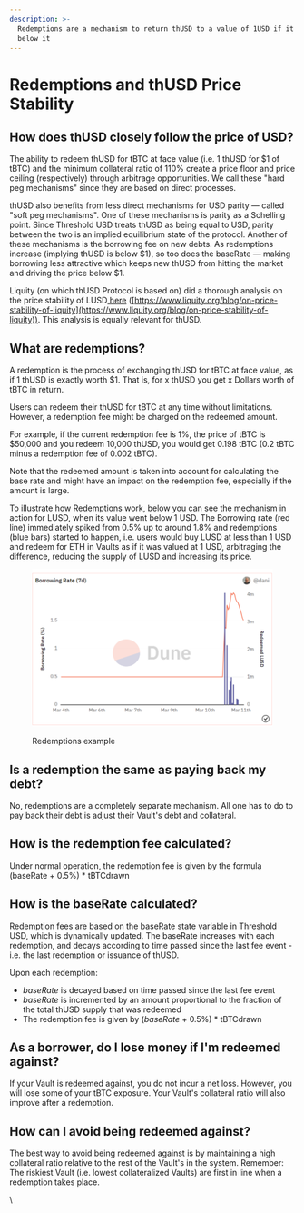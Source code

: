```yaml
---
description: >-
  Redemptions are a mechanism to return thUSD to a value of 1USD if it falls
  below it
---
```


# Redemptions and thUSD Price Stability

## How does thUSD closely follow the price of USD?

The ability to redeem thUSD for tBTC at face value (i.e. 1 thUSD for $1 of tBTC) and the minimum collateral ratio of 110% create a price floor and price ceiling (respectively) through arbitrage opportunities. We call these "hard peg mechanisms" since they are based on direct processes.

thUSD also benefits from less direct mechanisms for USD parity — called "soft peg mechanisms". One of these mechanisms is parity as a Schelling point. Since Threshold USD treats thUSD as being equal to USD, parity between the two is an implied equilibrium state of the protocol. Another of these mechanisms is the borrowing fee on new debts. As redemptions increase (implying thUSD is below $1), so too does the baseRate — making borrowing less attractive which keeps new thUSD from hitting the market and driving the price below $1.

Liquity (on which thUSD Protocol is based on) did a thorough analysis on the price stability of LUSD[ here](https://www.liquity.org/blog/on-price-stability-of-liquity) ([https://www.liquity.org/blog/on-price-stability-of-liquity](https://www.liquity.org/blog/on-price-stability-of-liquity)). This analysis is equally relevant for thUSD.

## What are redemptions?

A redemption is the process of exchanging thUSD for tBTC at face value, as if 1 thUSD is exactly worth $1. That is, for x thUSD you get x Dollars worth of tBTC in return.

Users can redeem their thUSD for tBTC at any time without limitations. However, a redemption fee might be charged on the redeemed amount.

For example, if the current redemption fee is 1%, the price of tBTC is $50,000 and you redeem 10,000 thUSD, you would get 0.198 tBTC (0.2 tBTC minus a redemption fee of 0.002 tBTC).

Note that the redeemed amount is taken into account for calculating the base rate and might have an impact on the redemption fee, especially if the amount is large.

To illustrate how Redemptions work, below you can see the mechanism in action for LUSD, when its value went below 1 USD. The Borrowing rate (red line) immediately spiked from 0.5% up to around 1.8% and redemptions (blue bars) started to happen, i.e. users would buy LUSD at less than 1 USD and redeem for ETH in Vaults as if it was valued at 1 USD, arbitraging the difference, reducing the supply of LUSD and increasing its price.

<figure><img src="../../.gitbook/assets/Redemptions.png" alt=""><figcaption><p>Redemptions example</p></figcaption></figure>

## Is a redemption the same as paying back my debt?

No, redemptions are a completely separate mechanism. All one has to do to pay back their debt is adjust their Vault's debt and collateral.

## How is the redemption fee calculated?

Under normal operation, the redemption fee is given by the formula (baseRate + 0.5%) \* tBTCdrawn

## How is the baseRate calculated?

Redemption fees are based on the baseRate state variable in Threshold USD, which is dynamically updated. The baseRate increases with each redemption, and decays according to time passed since the last fee event - i.e. the last redemption or issuance of thUSD.

Upon each redemption:

* _baseRate_ is decayed based on time passed since the last fee event
* _baseRate_ is incremented by an amount proportional to the fraction of the total thUSD supply that was redeemed
* The redemption fee is given by (_baseRate_  + 0.5%) \* tBTCdrawn

## As a borrower, do I lose money if I'm redeemed against?

If your Vault is redeemed against, you do not incur a net loss. However, you will lose some of your tBTC exposure. Your Vault's collateral ratio will also improve after a redemption.

## How can I avoid being redeemed against?

The best way to avoid being redeemed against is by maintaining a high collateral ratio relative to the rest of the Vault's in the system. Remember: The riskiest Vault (i.e. lowest collateralized Vaults) are first in line when a redemption takes place.

\
